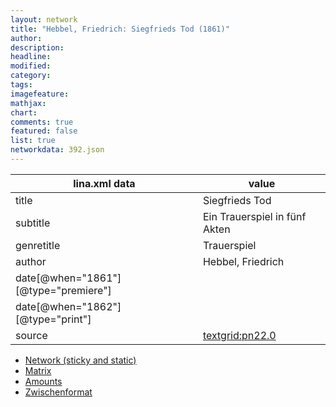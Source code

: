 ```yaml
---
layout: network
title: "Hebbel, Friedrich: Siegfrieds Tod (1861)"
author:
description:
headline:
modified:
category:
tags:
imagefeature: 
mathjax: 
chart: 
comments: true
featured: false
list: true
networkdata: 392.json
---
```

lina.xml data  | value
------------- | -------------
title|Siegfrieds Tod
subtitle|Ein Trauerspiel in fünf Akten
genretitle|Trauerspiel
author|Hebbel, Friedrich
date[@when="1861"][@type="premiere"]|
date[@when="1862"][@type="print"]|
source|[textgrid:pn22.0](https://textgridlab.org/1.0/tgcrud-public/rest/textgrid:pn22.0/data)



* [Network (sticky and static)](/network392)
* [Matrix](/matrix392)
* [Amounts](/amounts392)
* [Zwischenformat](/lina392 )
